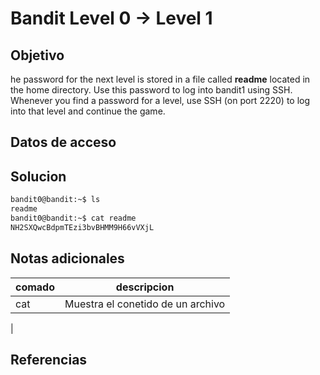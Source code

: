 # Bandit Level 0 → Level 1


## Objetivo
he password for the next level is stored in a file called **readme** located in the home directory. Use this password to log into bandit1 using SSH. Whenever you find a password for a level, use SSH (on port 2220) to log into that level and continue the game.
## Datos de acceso

## Solucion
``` Bash
bandit0@bandit:~$ ls
readme
bandit0@bandit:~$ cat readme 
NH2SXQwcBdpmTEzi3bvBHMM9H66vVXjL

```

## Notas adicionales
| comado | descripcion |
|----------|-------------|
| cat | Muestra el conetido de un archivo
|


## Referencias
